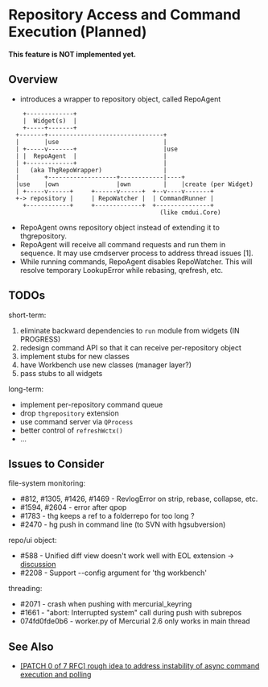 # Repository Access and Command Execution (Planned)

**This feature is NOT implemented yet.**

## Overview

* introduces a wrapper to repository object, called RepoAgent

~~~~
    +-------------+
    |  Widget(s)  |
    +-----+-------+
  +-------+--------------------------------+
  |       |use                             |
  | +-----v-------+                        |use
  | |  RepoAgent  |                        |
  | +-------------+                        |
  |   (aka ThgRepoWrapper)                 |
  |       +-------------------+------------|----+
  |use    |own                |own         |    |create (per Widget)
  | +-----v------+     +------v------+  +--v----v-------+
  +-> repository |     | RepoWatcher |  | CommandRunner |
    +------------+     +-------------+  +---------------+
                                          (like cmdui.Core)
~~~~

* RepoAgent owns repository object instead of extending it to thgrepository.
* RepoAgent will receive all command requests and run them in sequence.
  It may use cmdserver process to address thread issues [1].
* While running commands, RepoAgent disables RepoWatcher. This will resolve
  temporary LookupError while rebasing, qrefresh, etc.

## TODOs

short-term:

1. eliminate backward dependencies to `run` module from widgets (IN PROGRESS)
1. redesign command API so that it can receive per-repository object
1. implement stubs for new classes
1. have Workbench use new classes (manager layer?)
1. pass stubs to all widgets

long-term:

* implement per-repository command queue
* drop `thgrepository` extension
* use command server via `QProcess`
* better control of `refreshWctx()`
* ...

## Issues to Consider

file-system monitoring:

* #812, #1305, #1426, #1469 - RevlogError on strip, rebase, collapse, etc.
* #1594, #2604 - error after qpop
* #1783 - thg keeps a ref to a folderrepo for too long ?
* #2470 - hg push in command line (to SVN with hgsubversion)

repo/ui object:

* #588 - Unified diff view doesn't work well with EOL extension
  → [discussion](http://thread.gmane.org/gmane.comp.version-control.mercurial.tortoisehg.user/3341/focus=3345)
* #2208 - Support --config argument for 'thg workbench'

threading:

* #2071 - crash when pushing with mercurial_keyring
* #1661 - "abort: Interrupted system" call during push with subrepos
* 074fd0fde0b6 - worker.py of Mercurial 2.6 only works in main thread

## See Also

* [[PATCH 0 of 7 RFC] rough idea to address instability of async command execution and polling](https://groups.google.com/d/msg/thg-dev/r2cWqYDg4iQ/JVg12dP1O1AJ)